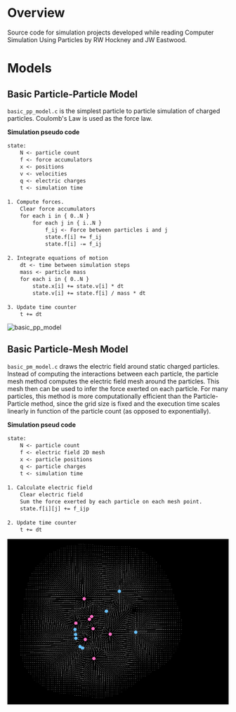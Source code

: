 # Overview
Source code for simulation projects developed while reading Computer Simulation Using Particles by RW Hockney and JW Eastwood.

# Models
## Basic Particle-Particle Model
`basic_pp_model.c` is the simplest particle to particle simulation of charged particles. Coulomb's Law is used as the force law.

**Simulation pseudo code**
```
state:
    N <- particle count
    f <- force accumulators
    x <- positions
    v <- velocities
    q <- electric charges
    t <- simulation time

1. Compute forces.
    Clear force accumulators
    for each i in { 0..N }
        for each j in { i..N }
            f_ij <- Force between particles i and j
            state.f[i] += f_ij
            state.f[i] -= f_ij

2. Integrate equations of motion
    dt <- time between simulation steps
    mass <- particle mass
    for each i in { 0..N }
        state.x[i] += state.v[i] * dt
        state.v[i] += state.f[i] / mass * dt

3. Update time counter
    t += dt
```

![basic_pp_model](attachments/basic_pp_model.gif)

## Basic Particle-Mesh Model
`basic_pm_model.c` draws the electric field around static charged particles. Instead of computing the interactions between each particle, the particle mesh method computes the electric field mesh around the particles. This mesh then can be used to infer the force exerted on each particle. For many particles, this method is more computationally efficient than the Particle-Particle method, since the grid size is fixed and the execution time scales linearly in function of the particle count (as opposed to exponentially).

**Simulation pseud code**
```
state:
    N <- particle count
    f <- electric field 2D mesh
    x <- particle positions
    q <- particle charges
    t <- simulation time

1. Calculate electric field
    Clear electric field
    Sum the force exerted by each particle on each mesh point.
    state.f[i][j] += f_ijp

2. Update time counter
    t += dt
```

![basic_pm_model](attachments/basic_pm_model.png)

